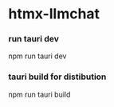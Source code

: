 # htmx-llmchat

### run tauri dev 

npm run tauri dev

### tauri build for distibution

npm run tauri build
